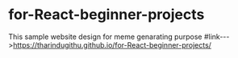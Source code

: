 # for-React-beginner-projects

This sample website design for meme genarating purpose
#link--->https://tharindugithu.github.io/for-React-beginner-projects/
